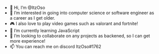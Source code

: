 - 👋 Hi, I’m @ItzOso
- 👀 I’m interested in going into computer science or software engineer as a career as I get older.
- 🎮 I also love to play video games such as valorant and fortnite!
- 🌱 I’m currently learning JavaScript
- 💞️ I’m looking to collaborate on any projects as backened, so I can get more experience!
- 📫 You can reach me on discord ItzOso#1762
<!---
ItzOso/ItzOso is a ✨ special ✨ repository because its `README.md` (this file) appears on your GitHub profile.
You can click the Preview link to take a look at your changes.
--->
